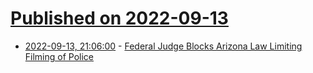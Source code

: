 # [Published on 2022-09-13](index.md)

* [2022-09-13, 21:06:00](https://soylentnews.org/article.pl?sid=22/09/13/0247233&from=rss) - [Federal Judge Blocks Arizona Law Limiting Filming of Police](https://soylentnews.org/article.pl?sid=22/09/13/0247233&from=rss)
